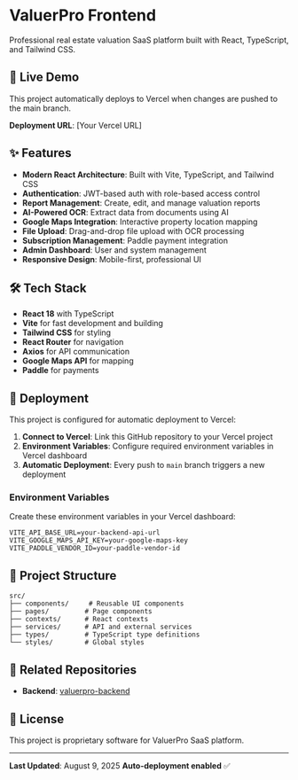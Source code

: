 # ValuerPro Frontend

Professional real estate valuation SaaS platform built with React, TypeScript, and Tailwind CSS.

## 🚀 Live Demo

This project automatically deploys to Vercel when changes are pushed to the main branch.

**Deployment URL**: [Your Vercel URL]

## ✨ Features

- **Modern React Architecture**: Built with Vite, TypeScript, and Tailwind CSS
- **Authentication**: JWT-based auth with role-based access control
- **Report Management**: Create, edit, and manage valuation reports
- **AI-Powered OCR**: Extract data from documents using AI
- **Google Maps Integration**: Interactive property location mapping
- **File Upload**: Drag-and-drop file upload with OCR processing
- **Subscription Management**: Paddle payment integration
- **Admin Dashboard**: User and system management
- **Responsive Design**: Mobile-first, professional UI

## 🛠️ Tech Stack

- **React 18** with TypeScript
- **Vite** for fast development and building
- **Tailwind CSS** for styling
- **React Router** for navigation
- **Axios** for API communication
- **Google Maps API** for mapping
- **Paddle** for payments

## 🚀 Deployment

This project is configured for automatic deployment to Vercel:

1. **Connect to Vercel**: Link this GitHub repository to your Vercel project
2. **Environment Variables**: Configure required environment variables in Vercel dashboard
3. **Automatic Deployment**: Every push to `main` branch triggers a new deployment

### Environment Variables

Create these environment variables in your Vercel dashboard:

```
VITE_API_BASE_URL=your-backend-api-url
VITE_GOOGLE_MAPS_API_KEY=your-google-maps-key
VITE_PADDLE_VENDOR_ID=your-paddle-vendor-id
```

## 📁 Project Structure

```
src/
├── components/     # Reusable UI components
├── pages/         # Page components
├── contexts/      # React contexts
├── services/      # API and external services
├── types/         # TypeScript type definitions
└── styles/        # Global styles
```

## 🔗 Related Repositories

- **Backend**: [valuerpro-backend](https://github.com/Malith-nethsiri/valuerpro-backend)

## 📄 License

This project is proprietary software for ValuerPro SaaS platform.

---

**Last Updated**: August 9, 2025
**Auto-deployment enabled** ✅
